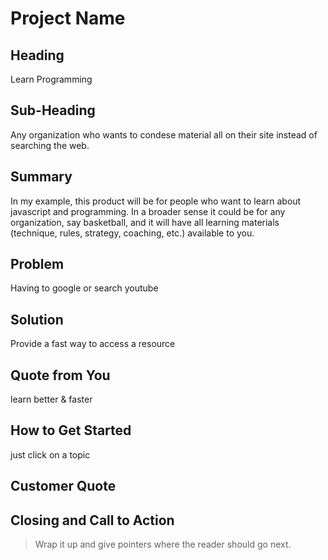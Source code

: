 # Project Name #

<!-- 
> This material was originally posted [here](http://www.quora.com/What-is-Amazons-approach-to-product-development-and-product-management). It is reproduced here for posterities sake.

There is an approach called "working backwards" that is widely used at Amazon. They work backwards from the customer, rather than starting with an idea for a product and trying to bolt customers onto it. While working backwards can be applied to any specific product decision, using this approach is especially important when developing new products or features.

For new initiatives a product manager typically starts by writing an internal press release announcing the finished product. The target audience for the press release is the new/updated product's customers, which can be retail customers or internal users of a tool or technology. Internal press releases are centered around the customer problem, how current solutions (internal or external) fail, and how the new product will blow away existing solutions.

If the benefits listed don't sound very interesting or exciting to customers, then perhaps they're not (and shouldn't be built). Instead, the product manager should keep iterating on the press release until they've come up with benefits that actually sound like benefits. Iterating on a press release is a lot less expensive than iterating on the product itself (and quicker!).

If the press release is more than a page and a half, it is probably too long. Keep it simple. 3-4 sentences for most paragraphs. Cut out the fat. Don't make it into a spec. You can accompany the press release with a FAQ that answers all of the other business or execution questions so the press release can stay focused on what the customer gets. My rule of thumb is that if the press release is hard to write, then the product is probably going to suck. Keep working at it until the outline for each paragraph flows. 

Oh, and I also like to write press-releases in what I call "Oprah-speak" for mainstream consumer products. Imagine you're sitting on Oprah's couch and have just explained the product to her, and then you listen as she explains it to her audience. That's "Oprah-speak", not "Geek-speak".

Once the project moves into development, the press release can be used as a touchstone; a guiding light. The product team can ask themselves, "Are we building what is in the press release?" If they find they're spending time building things that aren't in the press release (overbuilding), they need to ask themselves why. This keeps product development focused on achieving the customer benefits and not building extraneous stuff that takes longer to build, takes resources to maintain, and doesn't provide real customer benefit (at least not enough to warrant inclusion in the press release).
 -->
 
## Heading ##
  Learn Programming

## Sub-Heading ##
 <!--  Describe who the market for the product is and what benefit they get. One sentence only underneath the title. -->
 Any organization who wants to condese material all on their site instead of searching the web.
## Summary ##
  <!-- > Give a summary of the product and the benefit. Assume the reader will not read anything else so make this paragraph good. -->
  In my example, this product will be for people who want to learn about javascript and programming. In a broader sense it could be for any organization, say basketball, and it will have all learning materials (technique, rules, strategy, coaching, etc.) available to you.
## Problem ##
  <!-- > Describe the problem your product solves. -->
  Having to google or search youtube
## Solution ##
  <!-- > Describe how your product elegantly solves the problem. -->
  Provide a fast way to access a resource
## Quote from You ##
  <!-- > A quote from a spokesperson in your company. -->
  learn better & faster
## How to Get Started ##
  <!-- > Describe how easy it is to get started. -->
  just click on a topic
## Customer Quote ##
<!--   > Provide a quote from a hypothetical customer that describes how they experienced the benefit. -->

## Closing and Call to Action ##
  > Wrap it up and give pointers where the reader should go next.
